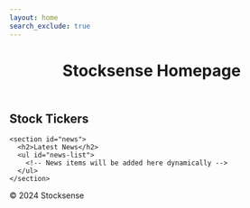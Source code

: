 ```yaml
---
layout: home
search_exclude: true
---
```


<html lang="en">
<head>
  <meta charset="UTF-8">
  <meta name="viewport" content="width=device-width, initial-scale=1.0">
  <title>Stocksense</title>
  <link rel="stylesheet" href="styles.css">
</head>
<body>
  <header>
    <h1>Stocksense Homepage</h1>
  </header>
  
  <main>
    <section id="stock-tickers">
      <h2>Stock Tickers</h2>
      <div id="ticker-container"></div>
    </section>

    <section id="news">
      <h2>Latest News</h2>
      <ul id="news-list">
        <!-- News items will be added here dynamically -->
      </ul>
    </section>
  </main>

  <footer>
    <p>&copy; 2024 Stocksense</p>
  </footer>

  <script src="scripts.js"></script>
</body>
</html>
